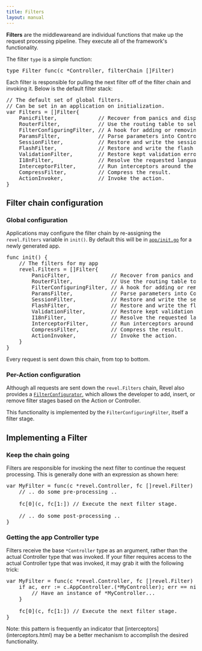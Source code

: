 ```yaml
---
title: Filters
layout: manual
---
```


**Filters** are the middlewareand are individual functions that make up the
request processing pipeline.  They execute all of the framework's functionality.

The filter `type` is a simple function:

<pre class="prettyprint lang-go">
type Filter func(c *Controller, filterChain []Filter)
</pre>

Each filter is responsible for pulling the next filter off of the filter chain
and invoking it. Below is the default filter stack:

<pre class="prettyprint lang-go">
// The default set of global filters.
// Can be set in an application on initialization.
var Filters = []Filter{
	PanicFilter,             // Recover from panics and display an error page instead.
	RouterFilter,            // Use the routing table to select the right Action
	FilterConfiguringFilter, // A hook for adding or removing per-Action filters.
	ParamsFilter,            // Parse parameters into Controller.Params.
	SessionFilter,           // Restore and write the session cookie.
	FlashFilter,             // Restore and write the flash cookie.
	ValidationFilter,        // Restore kept validation errors and save new ones from cookie.
	I18nFilter,              // Resolve the requested language
	InterceptorFilter,       // Run interceptors around the action.
	CompressFilter,          // Compress the result.
	ActionInvoker,           // Invoke the action.
}
</pre>

## Filter chain configuration

### Global configuration

Applications may configure the filter chain by re-assigning the `revel.Filters`
variable in `init()`. By default this will be in [`app/init.go`](https://github.com/revel/revel/blob/master/skeleton/app/init.go) for a newly
generated app.

<pre class="prettyprint lang-go">
func init() {
	// The filters for my app
	revel.Filters = []Filter{
		PanicFilter,             // Recover from panics and display an error page instead.
		RouterFilter,            // Use the routing table to select the right Action
		FilterConfiguringFilter, // A hook for adding or removing per-Action filters.
		ParamsFilter,            // Parse parameters into Controller.Params.
		SessionFilter,           // Restore and write the session cookie.
		FlashFilter,             // Restore and write the flash cookie.
		ValidationFilter,        // Restore kept validation errors and save new ones from cookie.
		I18nFilter,              // Resolve the requested language
		InterceptorFilter,       // Run interceptors around the action.
		CompressFilter,          // Compress the result.
		ActionInvoker,           // Invoke the action.
	}
}
</pre>

Every request is sent down this chain, from top to bottom.

### Per-Action configuration

Although all requests are sent down the `revel.Filters` chain, Revel also
provides a
[`FilterConfigurator`](../docs/godoc/filterconfig.html#FilterConfigurator),
which allows the developer to add, insert, or remove filter stages based on the
Action or Controller.

This functionality is implemented by the `FilterConfiguringFilter`, itself a
filter stage.

## Implementing a Filter

### Keep the chain going

Filters are responsible for invoking the next filter to continue the request
processing.  This is generally done with an expression as shown here:

<pre class="prettyprint lang-go">
var MyFilter = func(c *revel.Controller, fc []revel.Filter) {
	// .. do some pre-processing ..

	fc[0](c, fc[1:]) // Execute the next filter stage.

	// .. do some post-processing ..
}
</pre>

### Getting the app Controller type

Filters receive the base `*Controller` type as an
argument, rather than the actual Controller type that was invoked.  If your
filter requires access to the actual Controller type that was invoked, it may
grab it with the following trick:

<pre class="prettyprint lang-go">
var MyFilter = func(c *revel.Controller, fc []revel.Filter) {
	if ac, err := c.AppController.(*MyController); err == nil {
		// Have an instance of *MyController...
	}

	fc[0](c, fc[1:]) // Execute the next filter stage.
}
</pre>

<div class="alert alert-info">
Note: this pattern is frequently an indicator that
[interceptors](interceptors.html) may be a better mechanism to accomplish the
desired functionality.
</div>
